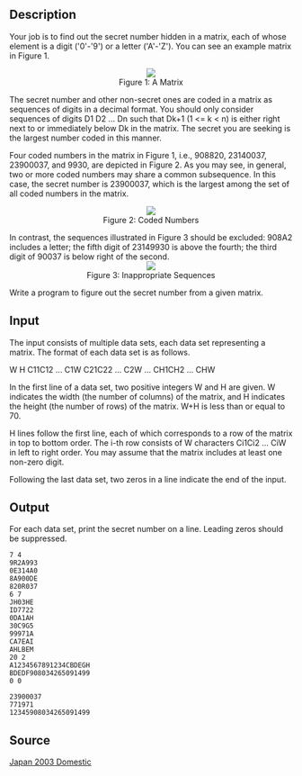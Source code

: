 <h2>Description</h2><p>Your job is to find out the secret number hidden in a matrix, each of whose element is a digit ('0'-'9') or a letter ('A'-'Z'). You can see an example matrix in Figure 1. 
</p><center><img src="images/2030_1.jpg">
<br>Figure 1: A Matrix </center><p>
</p>The secret number and other non-secret ones are coded in a matrix as sequences of digits in a decimal format. You should only consider sequences of digits D1 D2 ... Dn such that Dk+1 (1 &lt;= k &lt; n) is either right next to or immediately below Dk in the matrix. The secret you are seeking is the largest number coded in this manner. 

Four coded numbers in the matrix in Figure 1, i.e., 908820, 23140037, 23900037, and 9930, are depicted in Figure 2. As you may see, in general, two or more coded numbers may share a common subsequence. In this case, the secret number is 23900037, which is the largest among the set of all coded numbers in the matrix. 
<center><img src="images/2030_2.jpg">
<br>Figure 2: Coded Numbers </center><p>
</p>In contrast, the sequences illustrated in Figure 3 should be excluded: 908A2 includes a letter; the fifth digit of 23149930 is above the fourth; the third digit of 90037 is below right of the second.
<center><img src="images/2030_3.jpg">
<br>Figure 3: Inappropriate Sequences </center><p>
</p>Write a program to figure out the secret number from a given matrix. <h2>Input</h2><p>The input consists of multiple data sets, each data set representing a matrix. The format of each data set is as follows. 
</p>
W H
C11C12 ... C1W
C21C22 ... C2W
...
CH1CH2 ... CHW

In the first line of a data set, two positive integers W and H are given. W indicates the width (the number of columns) of the matrix, and H indicates the height (the number of rows) of the matrix. W+H is less than or equal to 70. 

H lines follow the first line, each of which corresponds to a row of the matrix in top to bottom order. The i-th row consists of W characters Ci1Ci2 ... CiW in left to right order. You may assume that the matrix includes at least one non-zero digit. 

Following the last data set, two zeros in a line indicate the end of the input. 
<h2>Output</h2><p>For each data set, print the secret number on a line. Leading zeros should be suppressed. </p><pre><code class="language-input1">7 4
9R2A993
0E314A0
8A900DE
820R037
6 7
JH03HE
ID7722
0DA1AH
30C9G5
99971A
CA7EAI
AHLBEM
20 2
A1234567891234CBDEGH
BDEDF908034265091499
0 0
</code></pre><pre><code class="language-output1">23900037
771971
12345908034265091499
</code></pre><h2>Source</h2><a href="searchproblem?field=source&amp;key=Japan+2003+Domestic">Japan 2003 Domestic</a>